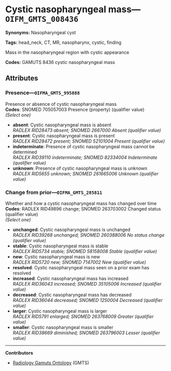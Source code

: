 # Cystic nasopharyngeal mass—`OIFM_GMTS_008436`

**Synonyms:** Nasopharyngeal cyst

**Tags:** head_neck, CT, MR, nasopharynx, cystic, finding

Mass in the nasopharyngeal region with cystic appearance

**Codes:** GAMUTS 8436 cystic nasopharyngeal mass

## Attributes

### Presence—`OIFMA_GMTS_995888`

Presence or absence of cystic nasopharyngeal mass  
**Codes**: SNOMED 705057003 Presence (property) (qualifier value)  
*(Select one)*

- **absent**: Cystic nasopharyngeal mass is absent  
_RADLEX RID28473 absent; SNOMED 2667000 Absent (qualifier value)_
- **present**: Cystic nasopharyngeal mass is present  
_RADLEX RID28472 present; SNOMED 52101004 Present (qualifier value)_
- **indeterminate**: Presence of cystic nasopharyngeal mass cannot be determined  
_RADLEX RID39110 indeterminate; SNOMED 82334004 Indeterminate (qualifier value)_
- **unknown**: Presence of cystic nasopharyngeal mass is unknown  
_RADLEX RID5655 unknown; SNOMED 261665006 Unknown (qualifier value)_

### Change from prior—`OIFMA_GMTS_285811`

Whether and how a cystic nasopharyngeal mass has changed over time  
**Codes**: RADLEX RID49896 change; SNOMED 263703002 Changed status (qualifier value)  
*(Select one)*

- **unchanged**: Cystic nasopharyngeal mass is unchanged  
_RADLEX RID39268 unchanged; SNOMED 260388006 No status change (qualifier value)_
- **stable**: Cystic nasopharyngeal mass is stable  
_RADLEX RID5734 stable; SNOMED 58158008 Stable (qualifier value)_
- **new**: Cystic nasopharyngeal mass is new  
_RADLEX RID5720 new; SNOMED 7147002 New (qualifier value)_
- **resolved**: Cystic nasopharyngeal mass seen on a prior exam has resolved  
- **increased**: Cystic nasopharyngeal mass has increased  
_RADLEX RID36043 increased; SNOMED 35105006 Increased (qualifier value)_
- **decreased**: Cystic nasopharyngeal mass has decreased  
_RADLEX RID36044 decreased; SNOMED 1250004 Decreased (qualifier value)_
- **larger**: Cystic nasopharyngeal mass is larger  
_RADLEX RID5791 enlarged; SNOMED 263768009 Greater (qualifier value)_
- **smaller**: Cystic nasopharyngeal mass is smaller  
_RADLEX RID38669 diminished; SNOMED 263796003 Lesser (qualifier value)_

---

**Contributors**

- [Radiology Gamuts Ontology](https://gamuts.net/) (GMTS)